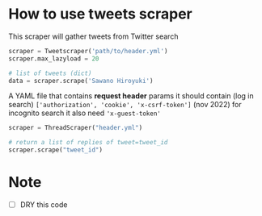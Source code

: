 # How to use tweets scraper

This scraper will gather tweets from Twitter search

```py
scraper = Tweetscraper('path/to/header.yml')
scraper.max_lazyload = 20

# list of tweets (dict)
data = scraper.scrape('Sawano Hiroyuki')
```

A YAML file that contains **request header** params
it should contain (log in search) `['authorization', 'cookie', 'x-csrf-token']` (nov 2022)
for incognito search it also need `'x-guest-token'`

```py
scraper = ThreadScraper("header.yml")

# return a list of replies of tweet=tweet_id
scraper.scrape("tweet_id")
```

# Note

- [ ] DRY this code
